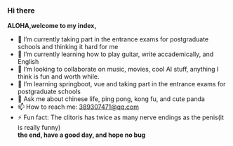 ### Hi there

<!--
**username/username** is a ✨ _special_ ✨ repository because its `README.md` (this file) appears on your GitHub profile.
-->

**ALOHA,welcome to my index,**

- 🔭 I’m currently taking part in the entrance exams for postgraduate schools and thinking it hard for me
- 🌱 I’m currently learning how to play guitar, write accademically, and English
- 👯 I’m looking to collaborate on music, movies, cool AI stuff, anything I think is fun and worth while. 
- 🤔 I’m learning springboot, vue and taking part in the entrance exams for postgraduate schools
- 💬 Ask me about chinese life, ping pong, kong fu, and cute panda
- 📫 How to reach me: 389307471@qq.com
- ⚡ Fun fact: The clitoris has twice as many nerve endings as the penis(it is really funny)<br>
**the end, have a good day, and hope no bug**
